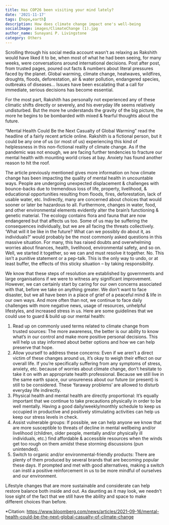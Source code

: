 ```yaml
---  
title: Has COP26 been visiting your mind lately?
date: '2021-11-17'  
tags: [hope,earth]  
description: How does climate change impact one's well-being
socialImage: images/ClimateChange (1).jpg
author_name: Sunayani P. Livingstone
category: Others
---  
```

Scrolling through his social media account wasn’t as relaxing as Rakshith would have liked it to be, when most of what he had been seeing, for many weeks, were conversations around international decisions. Post after post, from trusted pages, poured out facts & numbers about literal pressures faced by the planet. Global warming, climate change, heatwaves, wildfires, droughts, floods, deforestation, air & water pollution, endangered species, outbreaks of diseases... Issues have been escalating that a call for immediate, serious decisions has become essential.

For the most part, Rakshith has personally not experienced any of these climatic shifts directly or severely, and his everyday life seems relatively undisturbed. But the more he understands the gravity of the big picture, the more he begins to be bombarded with mixed & fearful thoughts about the future.

“Mental Health Could Be the Next Casualty of Global Warming” read the headline of a fairly recent article online. Rakshith is a fictional person, but it could be any one of us (or most of us) experiencing this kind of helplessness in this non-fictional reality of climate change. As if the pandemic was not enough, we are facing further tendencies to fracture our mental health with mounting world crises at bay. Anxiety has found another reason to hit the roof.

The article previously mentioned gives more information on how climate change has been impacting the quality of mental health in uncountable ways. People are undergoing unexpected displacement & challenges with bounce-backs due to tremendous loss of life, property, livelihood, & educational opportunities resulting from floods, fires, deforestation, lack of usable water, etc. Indirectly, many are concerned about choices that would sooner or later be hazardous to all. Furthermore, changes in water, food, and other environmental elements evidently alter the brain’s functioning & genetic material. The ecology contains flora and fauna that are now endangered but that affects us too. Some of us may be suffering the consequences individually, but we are all facing the threats collectively.
‘What will it be like in the future? What can we possibly do about it, as individuals?’ would probably be the most commonly asked questions in this massive situation. For many, this has raised doubts and overwhelming worries about finances, health, livelihood, environmental safety, and so on. Well, we started it together, so we can and must resolve it together. No. This isn’t a punitive statement or a pep-talk. This is the only way to undo, or at least buffer, the effects of this sticky situation – by taking responsibility.

We know that these steps of resolution are established by governments and large organisations if we were to witness any significant improvement. However, we can certainly start by caring for our own concerns associated with that, before we take on anything greater. We don’t want to face disaster, but we all have been in a place of grief of a peaceful mind & life in our own ways. And more often than not, we continue to face daily challenges with more negative news, usage of resources, unhelpful lifestyles, and increased stress in us. Here are some guidelines that we could use to guard & build up our mental health:
1. Read up on commonly used terms related to climate change from trusted sources: The more awareness, the better is our ability to know what’s in our control and make more positive personal decisions. This will help us stay informed about better options and how we can help preserve that hope.
2. Allow yourself to address these concerns: Even if we aren’t a direct victim of these changes around us, it’s okay to weigh their effect on our overall life. If you’re specifically suffering from any symptoms of stress, anxiety, etc. because of worries about climate change, don’t hesitate to take it on with an appropriate health professional. Because we still live in the same earth space, our unsureness about our future (or present) is still to be considered. These ‘faraway problems’ are allowed to disturb everyday life indirectly.
3. Physical health and mental health are directly proportional: It’s equally important that we continue to take precautions physically in order to be well mentally. Having a good daily/weekly/monthly schedule to keep us occupied in productive and positively stimulating activities can help us keep our stress levels in check.
4. Assist vulnerable groups: If possible, we can help anyone we know that are more susceptible to threats of decline in mental wellbeing and/or livelihood (children, older people, mentally and/or physically ill individuals, etc.) find affordable & accessible resources when the winds get too rough on them amidst these storming discussions (pun unintended).
5. Switch to organic and/or environmental-friendly products: There are plenty of them produced by several brands that are becoming popular these days. If prompted and met with good alternatives, making a switch can instil a positive reinforcement in us to be more mindful of ourselves and our environment.

Lifestyle changes that are more sustainable and considerate can help restore balance both inside and out. As daunting as it may look, we needn’t lose sight of the fact that we still have the ability and space to make different choices than before.

*Citation: https://www.bloomberg.com/news/articles/2021-09-16/mental-health-could-be-the-next-global-casualty-of-climate-change
